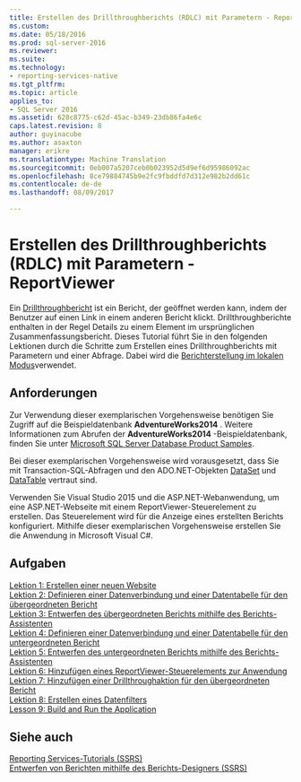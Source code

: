 ```yaml
---
title: Erstellen des Drillthroughberichts (RDLC) mit Parametern - ReportViewer | Microsoft Docs
ms.custom: 
ms.date: 05/18/2016
ms.prod: sql-server-2016
ms.reviewer: 
ms.suite: 
ms.technology:
- reporting-services-native
ms.tgt_pltfrm: 
ms.topic: article
applies_to:
- SQL Server 2016
ms.assetid: 628c8775-c62d-45ac-b349-23db86fa4e6c
caps.latest.revision: 8
author: guyinacube
ms.author: asaxton
manager: erikre
ms.translationtype: Machine Translation
ms.sourcegitcommit: 0eb007a5207ceb0b023952d5d9ef6d95986092ac
ms.openlocfilehash: 8ce79884745b9e2fc9fbddfd7d312e982b2dd61c
ms.contentlocale: de-de
ms.lasthandoff: 08/09/2017

---
```

# <a name="create-drillthrough-rdlc-report-with-parameters---reportviewer"></a>Erstellen des Drillthroughberichts (RDLC) mit Parametern - ReportViewer
Ein [Drillthroughbericht](http://technet.microsoft.com/library/ff519554.aspx) ist ein Bericht, der geöffnet werden kann, indem der Benutzer auf einen Link in einem anderen Bericht klickt. Drillthroughberichte enthalten in der Regel Details zu einem Element im ursprünglichen Zusammenfassungsbericht. Dieses Tutorial führt Sie in den folgenden Lektionen durch die Schritte zum Erstellen eines Drillthroughberichts mit Parametern und einer Abfrage. Dabei wird die [Berichterstellung im lokalen Modus](http://msdn.microsoft.com/library/ff487969.aspx)verwendet.  
  
## <a name="requirements"></a>Anforderungen  
Zur Verwendung dieser exemplarischen Vorgehensweise benötigen Sie Zugriff auf die Beispieldatenbank **AdventureWorks2014** . Weitere Informationen zum Abrufen der **AdventureWorks2014** -Beispieldatenbank, finden Sie unter [Microsoft SQL Server Database Product Samples](http://msftdbprodsamples.codeplex.com/).  
  
Bei dieser exemplarischen Vorgehensweise wird vorausgesetzt, dass Sie mit Transaction-SQL-Abfragen und den ADO.NET-Objekten [DataSet](https://msdn.microsoft.com/library/system.data.dataset.aspx) und [DataTable](http://msdn.microsoft.com/library/system.data.datatable.aspx) vertraut sind.  
  
Verwenden Sie Visual Studio 2015 und die ASP.NET-Webanwendung, um eine ASP.NET-Webseite mit einem ReportViewer-Steuerelement zu erstellen. Das Steuerelement wird für die Anzeige eines erstellten Berichts konfiguriert. Mithilfe dieser exemplarischen Vorgehensweise erstellen Sie die Anwendung in Microsoft Visual C#.  
  
## <a name="tasks"></a>Aufgaben  
[Lektion 1: Erstellen einer neuen Website](../reporting-services/lesson-1-create-a-new-web-site.md)  
[Lektion 2: Definieren einer Datenverbindung und einer Datentabelle für den übergeordneten Bericht](../reporting-services/lesson-2-define-a-data-connection-and-data-table-for-parent-report.md)  
[Lektion 3: Entwerfen des übergeordneten Berichts mithilfe des Berichts-Assistenten](../reporting-services/lesson-3-design-the-parent-report-using-the-report-wizard.md)  
[Lektion 4: Definieren einer Datenverbindung und einer Datentabelle für den untergeordneten Bericht](../reporting-services/lesson-4-define-a-data-connection-and-data-table-for-child-report.md)  
[Lektion 5: Entwerfen des untergeordneten Berichts mithilfe des Berichts-Assistenten](../reporting-services/lesson-5-design-the-child-report-using-the-report-wizard.md)  
[Lektion 6: Hinzufügen eines ReportViewer-Steuerelements zur Anwendung](../reporting-services/lesson-6-add-a-reportviewer-control-to-the-application.md)  
[Lektion 7: Hinzufügen einer Drillthroughaktion für den übergeordneten Bericht](../reporting-services/lesson-7-add-drillthrough-action-on-parent-report.md)  
[Lektion 8: Erstellen eines Datenfilters](../reporting-services/lesson-8-create-a-data-filter.md)  
[Lesson 9: Build and Run the Application](../reporting-services/lesson-9-build-and-run-the-application.md)  
  
## <a name="see-also"></a>Siehe auch  
[Reporting Services-Tutorials &#40;SSRS&#41;](../reporting-services/reporting-services-tutorials-ssrs.md)  
[Entwerfen von Berichten mithilfe des Berichts-Designers &#40;SSRS&#41;](../reporting-services/tools/design-reporting-services-paginated-reports-with-report-designer-ssrs.md)  
  



